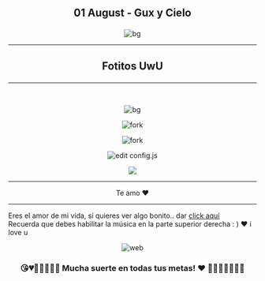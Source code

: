 ## <p align="center"> 01 August - Gux y Cielo </p>
<p align="center"> <img src="/imagesGithub/Love_01.png" alt="bg" /> </p>

<hr>

## <p align="center"> Fotitos UwU </p>

<hr>
</br>
<p align="center"> <img src="/Para_Nosotros/2mes_Maily/imagesGithub/Love_02.jpeg" alt="bg" /> </p>

<p align="center"> <img src="/Para_Nosotros/2mes_Maily/imagesGithub/Love_03.jpeg" alt="fork" /> </p>

<p align="center"> <img src="/Para_Nosotros/2mes_Maily/imagesGithub/Love_04.jpeg" alt="fork" /> </p>

<p align="center"> <img src="/Para_Nosotros/2mes_Maily/imagesGithub/Love_05.jpeg" alt="edit config.js" /> </p>

<p align="center"> <img src="/Para_Nosotros/2mes_Maily/imagesGithub/Love_06.jpeg"  /> </p>

<hr>
<p align="center"> Te amo ♥ </p>
<hr>

Eres el amor de mi vida, sí quieres ver algo bonito.. dar [click aquí](https://nestor36.github.io//Para_Nosotros/2mes_Maily)
<br>Recuerda que debes habilitar la música en la parte superior derecha : ) ♥ i love u
<p align="center"> <img src="/Para_Nosotros/2mes_Maily/img/logi.gif" alt="web" /> </p>

### <p align="center">😘💔💙💓💝💟💑 Mucha suerte en todas tus metas! ♥ 💚💗💘💖💞💋👄</p>
